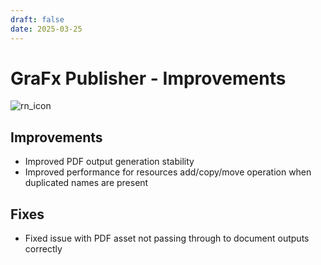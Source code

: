 ```yaml
---
draft: false
date: 2025-03-25
---
```


# GraFx Publisher - Improvements

![rn_icon](/assets/icon-GraFx-Publisher.svg)

## Improvements

- Improved PDF output generation stability
- Improved performance for resources add/copy/move operation when duplicated names are present

## Fixes

- Fixed issue with PDF asset not passing through to document outputs correctly
